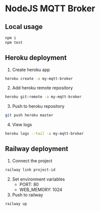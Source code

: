 # NodeJS MQTT Broker

## Local usage
```bash
npm i
npm test
```
## Heroku deployment
1. Create heroku app
```bash
heroku create -a my-mqtt-broker
```
2. Add heroku remote repository
```bash
heroku git:remote -a my-mqtt-broker
```
3. Push to heroku repository
```bash
git push heroku master
```
4. View logs
```bash
heroku logs --tail -a my-mqtt-broker
```

## Railway deployment
1. Connect the project
```bash
railway link project-id
```
2. Set environment variables
    - PORT: 80
    - WEB_MEMORY: 1024
3. Push to railway
```bash
railway up
```